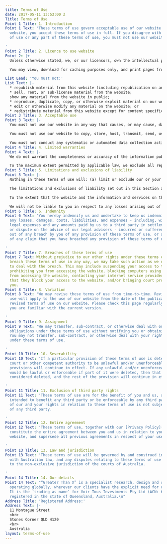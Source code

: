```yaml
---
title: Terms of Use
date: 2017-05-11 13:53:00 Z
Title: Terms of Use
Point 1 Title: 1. Introduction
Point 1 Text: 'These terms of use govern acceptable use of our website. By using our
  website, you accept these terms of use in full. If you disagree with these terms
  of use or any part of these terms of use, you must not use our website.

'
Point 2 Title: 2. Licence to use website
Point 2: |+
  Unless otherwise stated, we, or our licensors, own the intellectual property rights of the website and the material available on the website. Subject to the licence below, all these intellectual property rights are reserved.

  You may view, download for caching purposes only, and print pages from the website for your own personal use, subject to the restrictions set out below and elsewhere in these terms of use.

List Lead: 'You must not:'
List Text: |-
  * republish material from this website (including republication on another website);
  * sell, rent, or sub-license material from the website;
  show any material from the website in public;
  * reproduce, duplicate, copy, or otherwise exploit material on our website for a commercial purpose;
  * edit or otherwise modify any material on the website; or
  * redistribute material from this website except for content specifically and expressly made available for redistribution (such as a blog post or white paper).
Point 3 Title: 3. Acceptable use
Point 3 Text: |-
  You must not use our website in any way that causes, or may cause, damage to the website or impairment of the availability or accessibility of the website. You must not use our website in any way that is unlawful, illegal, fraudulent or harmful, or is in connection with any unlawful, illegal, fraudulent, or harmful purpose or activity.

  You must not use our website to copy, store, host, transmit, send, use, publish, or distribute any material which consists of (or is linked to) any spyware, computer virus, Trojan horse, worm, keystroke logger, rootkit, or other malicious computer software.

  You must not conduct any systematic or automated data collection activities - including without limitation scraping, data mining, data extraction, and data harvesting - on or in relation to our website without our express written consent.
Point 4 Title: 4. Limited warranties
Point 4 Text: |-
  We do not warrant the completeness or accuracy of the information published on this website; nor do we commit to ensuring that the website remains available or that the material on the website is kept up-to-date.

  To the maximum extent permitted by applicable law, we exclude all representations, warranties, and conditions relating to this website and the use of this website - including, without limitation, any warranties implied by law of satisfactory quality, fitness for purpose and/or the use of reasonable care and skill.
Point 5 Title: 5. Limitations and exclusions of liability
Point 5 Text: |-
  Nothing in these terms of use will: (a) limit or exclude our or your liability for death or personal injury resulting from negligence; (b) limit or exclude our or your liability for fraud or fraudulent misrepresentation; (c) limit any of our or your liabilities in any way that is not permitted under applicable law; or (d) exclude any of our or your liabilities that may not be excluded under applicable law.

  The limitations and exclusions of liability set out in this Section and elsewhere in these terms of use: (a) are subject to the preceding paragraph; and (b) govern all liabilities arising under the terms of use or in relation to the subject matter of the terms of use, including liabilities arising in contract, in tort (including negligence), and for breach of statutory duty.

  To the extent that the website and the information and services on the website are provided free-of-charge, we will not be liable for any loss or damage of any nature.

  We will not be liable to you in respect to any losses arising out of any event or events beyond our reasonable control. We will not be liable to you in respect to any business losses, including (without limitation) loss of or damage to profits, income, revenue, use, production, anticipated savings, business, contracts, commercial opportunities, or goodwill. We will not be liable to you in respect to any loss or corruption of any data, database, or software. We will not be liable to you in respect to any special, indirect, or consequential loss or damage.
Point 6 Title: 6. Indemnity
Point 6 Text: 'You hereby indemnify us and undertake to keep us indemnified against
  any losses, damages, costs, liabilities, and expenses - including, without limitation,
  legal expenses and any amounts paid by us to a third party in settlement of a claim
  or dispute on the advice of our legal advisers - incurred or suffered by us arising
  out of any breach by you of any provision of these terms of use, or arising out
  of any claim that you have breached any provision of these terms of use.

'
Point 7 Title: 7. Breaches of these terms of use
Point 7 Text: Without prejudice to our other rights under these terms of use, if you
  breach these terms of use in any way, we may take such action as we deem appropriate
  to deal with the breach. This may include suspending your access to the website,
  prohibiting you from accessing the website, blocking computers using your IP address
  from accessing the website, contacting your internet service provider to request
  that they block your access to the website, and/or bringing court proceedings against
  you.
Point 8 Title: 8. Variation
Point 8 Text: 'We may revise these terms of use from time-to-time. Revised terms of
  use will apply to the use of our website from the date of the publication of the
  revised terms of use on our website. Please check this page regularly to ensure
  you are familiar with the current version.

'
Point 9 Title: 9. Assignment
Point 9 Text: 'We may transfer, sub-contract, or otherwise deal with our rights and/or
  obligations under these terms of use without notifying you or obtaining your consent.
  You may not transfer, sub-contract, or otherwise deal with your rights and/or obligations
  under these terms of use.

'
Point 10 Title: 10. Severability
Point 10 Text: 'If a particular provision of these terms of use is determined by any
  court or other competent authority to be unlawful and/or unenforceable, the other
  provisions will continue in effect. If any unlawful and/or unenforceable provision
  would be lawful or enforceable if part of it were deleted, then that part will be
  considered deleted, and the rest of the provision will continue in effect.

'
Point 11 Title: 11. Exclusion of third party rights
Point 11 Text: 'These terms of use are for the benefit of you and us, and are not
  intended to benefit any third party or be enforceable by any third party. The exercise
  of our and your rights in relation to these terms of use is not subject to the consent
  of any third party.

'
Point 12 Title: 12. Entire agreement
Point 12 Text: 'These terms of use, together with our [Privacy Policy](/privacy){:target="_blank"},
  constitute the entire agreement between you and us in relation to your use of this
  website, and supersede all previous agreements in respect of your use of this website.

'
Point 13 Title: 13. Law and jurisdiction
Point 13 Text: 'These terms of use will be governed by and construed in accordance
  with Australian law, and any disputes relating to these terms of use will be subject
  to the non-exclusive jurisdiction of the courts of Australia.

'
Point 14 Title: 14. Our details
Point 14 Text: "“Greater Than X” is a specialist research, design and strategy agency
  operating globally, wherever our clients have the explicit need for our services.
  It is the ‘trading as name’ for Voir Tous Investments Pty Ltd (ACN: 603 395 464)
  registered in the state of Queensland, Australia.\n"
Address Title: 'Registered Address:'
Address Text: |-
  11 Montague Street
  <br>
  Stones Corner QLD 4120
  <br>
  Australia
layout: terms-of-use
---
```



